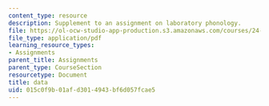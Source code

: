 ```yaml
---
content_type: resource
description: Supplement to an assignment on laboratory phonology.
file: https://ol-ocw-studio-app-production.s3.amazonaws.com/courses/24-910-topics-in-linguistic-theory-laboratory-phonology-spring-2007/015c0f9b01afd3014943bf6d057fcae5_data.pdf
file_type: application/pdf
learning_resource_types:
- Assignments
parent_title: Assignments
parent_type: CourseSection
resourcetype: Document
title: data
uid: 015c0f9b-01af-d301-4943-bf6d057fcae5
---
```

